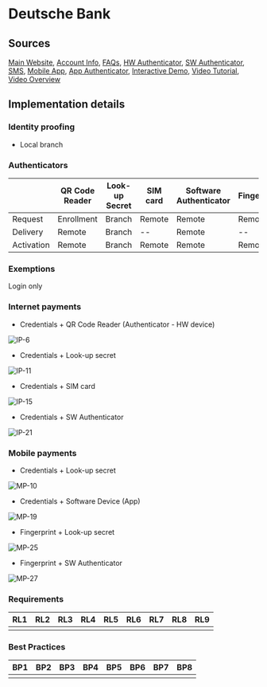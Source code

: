
# Deutsche Bank

## Sources
[Main Website](https://www.deutsche-bank.de/pk.html),	[Account Info](https://www.deutsche-bank.de/pfb/content/pk-digital-banking-uebersicht.html),	[FAQs](https://www.deutsche-bank.de/pk/digital-banking/weitere-themen/faq-s.html),	[HW Authenticator](https://www.deutsche-bank.de/pfb/data/docs/pk-digital-banking-photo-tan-bedienungsanleitung-lesegeraet.pdf),	[SW Authenticator](https://www.deutsche-bank.de/pk/digital-banking/sicherheit/phototan.html),	[SMS](https://www.deutsche-bank.de/pfb/content/pk-digital-banking-mobile-tan.html), [Mobile App](https://play.google.com/store/apps/details?id=com.db.pwcc.dbmobile),	[App Authenticator](https://play.google.com/store/apps/details?id=com.db.pbc.phototan.db),	[Interactive Demo](https://secure.deutsche-bank.de/pbc/trxmdemokonto/loginpin/goto.do),	[Video Tutorial](https://www.youtube.com/watch?v=UxXXrSWCRsc),	 [Video Overview](https://www.youtube.com/watch?v=iUlRmDM4opQ) 

## Implementation details

### Identity proofing

- Local branch


### Authenticators


| 		| QR Code Reader | Look-up Secret | SIM card | Software Authenticator | Fingerprint |
| --- | --- | --- | --- | --- | --- |  
| Request 	| Enrollment | Branch | Remote | Remote | Remote |
| Delivery	| Remote | Branch | -- | Remote | -- |
| Activation	| Remote | Branch | Remote| Remote | Remote |


### Exemptions
Login only

### Internet payments

- Credentials + QR Code Reader (Authenticator - HW device)

![IP-6](../../sequence-diagrams/ip/IP-6.png)

- Credentials + Look-up secret

![IP-11](../../sequence-diagrams/ip/IP-11.png)

- Credentials + SIM card

![IP-15](../../sequence-diagrams/ip/IP-15.png)

- Credentials + SW Authenticator

![IP-21](../../sequence-diagrams/ip/IP-21.png)

### Mobile payments

- Credentials + Look-up secret

![MP-10](../../sequence-diagrams/mp/MP-10.png)

- Credentials + Software Device (App)

![MP-19](../../sequence-diagrams/mp/MP-19.png)

- Fingerprint + Look-up secret

![MP-25](../../sequence-diagrams/mp/MP-25.png)

- Fingerprint + SW Authenticator 

![MP-27](../../sequence-diagrams/mp/MP-27.png)

### Requirements 

| RL1 | RL2 | RL3 | RL4 | RL5 | RL6 | RL7 | RL8 | RL9 |
|---|---|---|---|---|---|---|---|---|
| <i class="fa fa-star"></i> | <i class="fa fa-star"></i> | <i class="fa fa-star"></i> | <i class="fa fa-star-half-alt"></i> | <i class="fa fa-star-half-alt"></i> | <i class="fa fa-star-half-alt"></i> | <i class="fa fa-star"></i> | <i class="fa fa-star-half-alt"></i> | <i class="fa fa-star-half-alt"></i> |

### Best Practices

| BP1 | BP2 | BP3 | BP4 | BP5 | BP6 | BP7 | BP8 |
|---|---|---|---|---|---|---|---|
| <i class="fa-star-o"></i> | <i class="fa fa-star-half-alt"></i> | <i class="fa fa-star"></i> | <i class="fa fa-star-half-alt"></i> |<i class="fa fa-star"></i> | <i class="fa fa-star-half-alt"></i> |<i class="fa fa-star-half-alt"></i> | <i class="fa fa-star"></i> |






